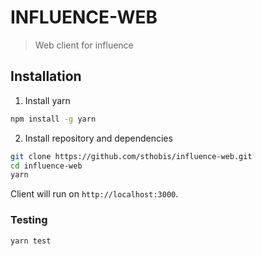 # INFLUENCE-WEB

> Web client for influence

## Installation

1. Install yarn

```bash
npm install -g yarn
```

2. Install repository and dependencies

```bash
git clone https://github.com/sthobis/influence-web.git
cd influence-web
yarn
```

Client will run on `http://localhost:3000`.

### Testing

```bash
yarn test
```
